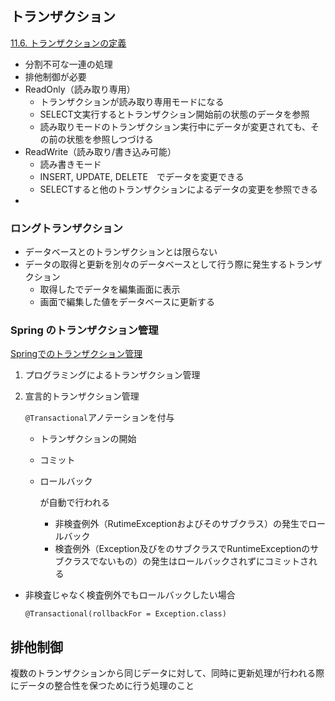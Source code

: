 ## トランザクション

[11.6. トランザクションの定義](https://www.techscore.com/tech/sql/SQL11/11_03.html/)

- 分割不可な一連の処理
- 排他制御が必要
- ReadOnly（読み取り専用）
  - トランザクションが読み取り専用モードになる
  - SELECT文実行するとトランザクション開始前の状態のデータを参照
  - 読み取りモードのトランザクション実行中にデータが変更されても、その前の状態を参照しつづける
- ReadWrite（読み取り/書き込み可能）
  - 読み書きモード
  - INSERT, UPDATE, DELETE　でデータを変更できる
  - SELECTすると他のトランザクションによるデータの変更を参照できる
- 

### ロングトランザクション

- データベースとのトランザクションとは限らない
- データの取得と更新を別々のデータベースとして行う際に発生するトランザクション
  - 取得したでデータを編集画面に表示
  - 画面で編集した値をデータベースに更新する



### Spring のトランザクション管理

[Springでのトランザクション管理](https://qiita.com/NagaokaKenichi/items/a279857cc2d22a35d0dd)

1. プログラミングによるトランザクション管理

2. 宣言的トランザクション管理

   `@Transactional`アノテーションを付与

   - トランザクションの開始

   - コミット

   - ロールバック

     が自動で行われる

     - 非検査例外（RutimeExceptionおよびそのサブクラス）の発生でロールバック
     - 検査例外（Exception及びをのサブクラスでRuntimeExceptionのサブクラスでないもの）の発生はロールバックされずにコミットされる

- 非検査じゃなく検査例外でもロールバックしたい場合

  `@Transactional(rollbackFor = Exception.class)`

### 

## 排他制御

複数のトランザクションから同じデータに対して、同時に更新処理が行われる際にデータの整合性を保つために行う処理のこと

